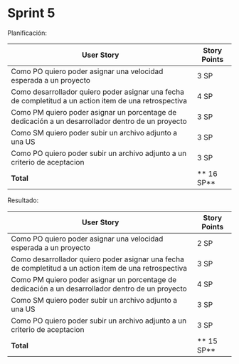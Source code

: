 # Sprint 5

Planificación: 

| User Story                                                                                             | Story Points |
| ------------------------------------------------------------------------------------------------------ | ------------ |
| Como PO quiero poder asignar una velocidad esperada a un proyecto                                      | 3 SP         |
| Como desarrollador quiero poder asignar una fecha de completitud a un action item de una retrospectiva | 4 SP         |
| Como PM quiero poder asignar un porcentage de dedicación a un desarrollador dentro de un proyecto      | 3 SP         |
| Como SM quiero poder subir un archivo adjunto a una US                                                 | 3 SP         |
| Como PO quiero poder subir un archivo adjunto a un criterio de aceptacion                              | 3 SP         |
| **Total**                                                                                              | ** 16 SP**   |


Resultado: 

| User Story                                                                                             | Story Points |
| ------------------------------------------------------------------------------------------------------ | ------------ |
| Como PO quiero poder asignar una velocidad esperada a un proyecto                                      | 2 SP         |
| Como desarrollador quiero poder asignar una fecha de completitud a un action item de una retrospectiva | 3 SP         |
| Como PM quiero poder asignar un porcentage de dedicación a un desarrollador dentro de un proyecto      | 4 SP         |
| Como SM quiero poder subir un archivo adjunto a una US                                                 | 3 SP         |
| Como PO quiero poder subir un archivo adjunto a un criterio de aceptacion                              | 3 SP         |
| **Total**                                                                                              | ** 15 SP**   |
